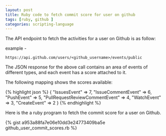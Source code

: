 ```yaml
---
layout: post
title: Ruby code to fetch commit score for user on github
tags: [ruby, github ]
categories: scripting-language
---
```


The API endpoint to fetch the activities for a user on Github is as follow:

example -

`https://api.github.com/users/<github_username>/events/public`

The JSON response for the above call contains an area of events of different types, and
each event has a score attached to it.

The following mapping shows the scores available:

{% highlight json %}
{
"IssuesEvent" => 7,
"IssueCommentEvent" => 6,
"PushEvent" => 5,
"PullRequestReviewCommentEvent" => 4,
"WatchEvent" => 3,
"CreateEvent" => 2
}
{% endhighlight %}

Here is the a ruby program to fetch the commit score for a user on Github.

{% gist a953a88fa7e06e10dd3e24773409ba5e github_user_commit_scores.rb %}
